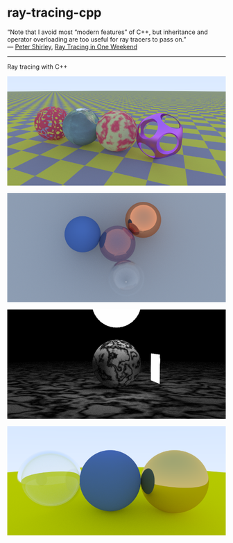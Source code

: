 ﻿# ray-tracing-cpp

“Note that I avoid most “modern features” of C++, but inheritance and operator overloading are too useful for ray tracers to pass on.”  
― [Peter Shirley](https://research.nvidia.com/person/peter-shirley), [Ray Tracing in One Weekend](https://www.goodreads.com/book/show/28794030-ray-tracing-in-one-weekend)

---

Ray tracing with C++

![textures](rendering/textures_800x400_1000.png)

![blend materials](rendering/materials_blend_800x400_1000.png)

![diffuse light](rendering/light_diffuse_1_800x400_1000.png)

![materials](rendering/materials_800x400_1000.png)
